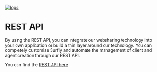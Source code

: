 <a href="https://www.surfly.com/">![logo](./images/logosmall.png)</a>
# REST API


By using the REST API, you can integrate our websharing technology into your own application or build a thin layer around our technology. You can completely customise Surfly and automate the management of client and agent creation through our REST API.


You can find the [REST API here](https://www.surfly.com/cobrowsing-api/)




